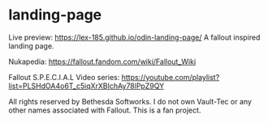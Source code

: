 # landing-page
Live preview: https://lex-185.github.io/odin-landing-page/ 
A fallout inspired landing page.  

Nukapedia: https://fallout.fandom.com/wiki/Fallout_Wiki

Fallout S.P.E.C.I.A.L Video series: https://youtube.com/playlist?list=PLSHdOA4o6T_c5iqXrXBIchAy78lPpZ9QY 

All rights reserved by Bethesda Softworks. I do not own Vault-Tec or any other names associated with Fallout. This is a fan project.
